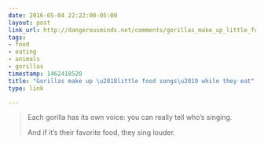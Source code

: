 ```yaml
---
date: 2016-05-04 22:22:00-05:00
layout: post
link_url: http://dangerousminds.net/comments/gorillas_make_up_little_food_songs_while_they_eat_listen_to_them_here
tags:
- food
- eating
- animals
- gorillas
timestamp: 1462418520
title: "Gorillas make up \u2018little food songs\u2019 while they eat"
type: link

---
```

> Each gorilla has its own voice: you can really tell who’s singing.
>
> And if it’s their favorite food, they sing louder.
